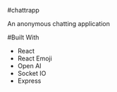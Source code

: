 #chattrapp

An anonymous chatting application

#Built With

- React
- React Emoji
- Open AI
- Socket IO
- Express
